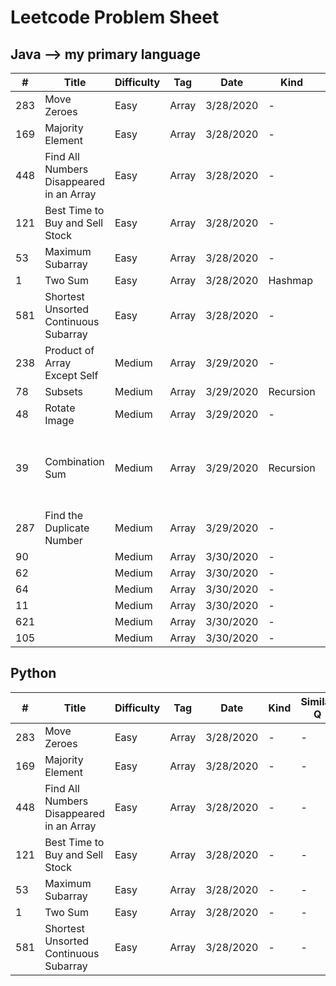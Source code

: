 # Leetcode Problem Sheet

## Java --> my primary language
| #  | Title | Difficulty  | Tag | Date | Kind | Similar Q | Notes | 
| --- | --- | --- | --- | --- | --- | --- | --- | 
| 283 | Move Zeroes | Easy | Array | 3/28/2020 | - | - | - |
| 169 | Majority Element | Easy | Array | 3/28/2020 | - | - | - |
| 448 | Find All Numbers Disappeared in an Array  | Easy | Array | 3/28/2020 | - | - | Not understanding it |
| 121 | Best Time to Buy and Sell Stock | Easy | Array | 3/28/2020 | - | - | - |
| 53 | Maximum Subarray  | Easy | Array | 3/28/2020 | - | - | - |
| 1 | Two Sum | Easy | Array | 3/28/2020 | Hashmap | - | - |
| 581 | Shortest Unsorted Continuous Subarray | Easy | Array | 3/28/2020 | - | - | - |
| 238 | Product of Array Except Self | Medium | Array | 3/29/2020 | - | - | - |
| 78 | Subsets | Medium | Array | 3/29/2020 | Recursion | - | - | - |
| 48 | Rotate Image | Medium | Array | 3/29/2020 | - | - | - |
| 39 | Combination Sum | Medium | Array | 3/29/2020 | Recursion | Path Sum II, Subsets II, Permutations, Permutations II, Combinations | - |
| 287 | Find the Duplicate Number | Medium | Array | 3/29/2020 | - | - | - |
| 90 |  | Medium | Array | 3/30/2020 | - | - | - |
| 62 |  | Medium | Array | 3/30/2020 | - | - | - |
| 64 |  | Medium | Array | 3/30/2020 | - | - | - |
| 11 |  | Medium | Array | 3/30/2020 | - | - | - |
| 621 |  | Medium | Array | 3/30/2020 | - | - | - |
| 105 |  | Medium | Array | 3/30/2020 | - | - | - |


## Python 
| #  | Title | Difficulty  | Tag | Date | Kind | Similar Q | Notes | 
| --- | --- | --- | --- | --- | --- | --- | --- | 
| 283 | Move Zeroes | Easy | Array | 3/28/2020 | - | - | - |
| 169 | Majority Element | Easy | Array | 3/28/2020 | - | - | - |
| 448 | Find All Numbers Disappeared in an Array  | Easy | Array | 3/28/2020 | - | - | - |
| 121 | Best Time to Buy and Sell Stock | Easy | Array | 3/28/2020 | - | - | - |
| 53 | Maximum Subarray  | Easy | Array | 3/28/2020 | - | - | - |
| 1 | Two Sum | Easy | Array | 3/28/2020 | - | - | - |
| 581 | Shortest Unsorted Continuous Subarray | Easy | Array | 3/28/2020 | - | - | - |
